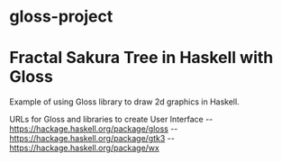 # gloss-project
Fractal Sakura Tree in Haskell with Gloss
=

Example of using Gloss library to draw 2d graphics in Haskell. 


URLs for Gloss and libraries to create User Interface
-- https://hackage.haskell.org/package/gloss 
-- https://hackage.haskell.org/package/gtk3
-- https://hackage.haskell.org/package/wx 
